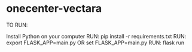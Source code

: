 # onecenter-vectara
TO RUN:

Install Python on your computer
RUN: pip install -r requirements.txt
RUN: export FLASK_APP=main.py OR set FLASK_APP=main.py
RUN: flask run
